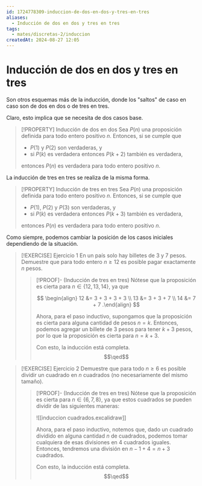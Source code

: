 ```yaml
---
id: 1724778309-induccion-de-dos-en-dos-y-tres-en-tres
aliases:
  - Inducción de dos en dos y tres en tres
tags:
  - mates/discretas-2/induccion
createdAt: 2024-08-27 12:05
---
```


# Inducción de dos en dos y tres en tres

Son otros esquemas más de la inducción, donde los "saltos" de caso en caso son de dos en dos o de tres en tres.

Claro, esto implica que se necesita de dos casos base.

> [!PROPERTY] Inducción de dos en dos
> Sea $P(n)$ una proposición definida para todo entero positivo $n$. Entonces, si se cumple que
> 
> - $P(1)$ y $P(2)$ son verdaderas, y
> - si $P(k)$ es verdadera entonces $P(k + 2)$ también es verdadera,
> 
> entonces $P(n)$ es verdadera para todo entero positivo $n$.

La inducción de tres en tres se realiza de la misma forma.

> [!PROPERTY] Inducción de tres en tres
> Sea $P(n)$ una proposición definida para todo entero positivo $n$. Entonces, si se cumple que
> 
> - $P(1)$, $P(2)$ y $P(3)$ son verdaderas, y
> - si $P(k)$ es verdadera entonces $P(k + 3)$ también es verdadera,
> 
> entonces $P(n)$ es verdadera para todo entero positivo $n$.

Como siempre, podemos cambiar la posición de los casos iniciales dependiendo de la situación.

> [!EXERCISE] Ejercicio 1
> En un país solo hay billetes de $3$ y $7$ pesos. Demuestre que para todo entero $n \geq 12$ es posible pagar exactamente $n$ pesos.
> 
> > [!PROOF]-
> > (Inducción de tres en tres) Nótese que la proposición es cierta para $n \in \left\{ 12, 13, 14 \right\}$, ya que
> > 
> > $$
> > \begin{align}
> > 12 &= 3 + 3 + 3 + 3 \\
> > 13 &= 3 + 3 + 7 \\
> > 14 &= 7 + 7
> > .\end{align}
> > $$
> > 
> > Ahora, para el paso inductivo, supongamos que la proposición es cierta para alguna cantidad de pesos $n = k$. Entonces, podemos agregar un billete de $3$ pesos para tener $k + 3$ pesos, por lo que la proposición es cierta para $n = k + 3$.
> > 
> > Con esto, la inducción está completa.
> > $$\qed$$

> [!EXERCISE] Ejercicio 2
> Demuestre que para todo $n \geq 6$ es posible dividir un cuadrado en $n$ cuadrados (no necesariamente del mismo tamaño).
> 
> > [!PROOF]-
> > (Inducción de tres en tres) Nótese que la proposición es cierta para $n \in \left\{ 6, 7, 8 \right\}$, ya que estos cuadrados se pueden dividir de las siguientes maneras:
> > 
> > ![[induccion cuadrados.excalidraw]]
> > 
> > Ahora, para el paso inductivo, notemos que, dado un cuadrado dividido en alguna cantidad $n$ de cuadrados, podemos tomar cualquiera de esas divisiones en 4 cuadrados iguales. Entonces, tendremos una división en $n - 1 + 4 = n + 3$ cuadrados.
> > 
> > Con esto, la inducción está completa.
> > $$\qed$$
